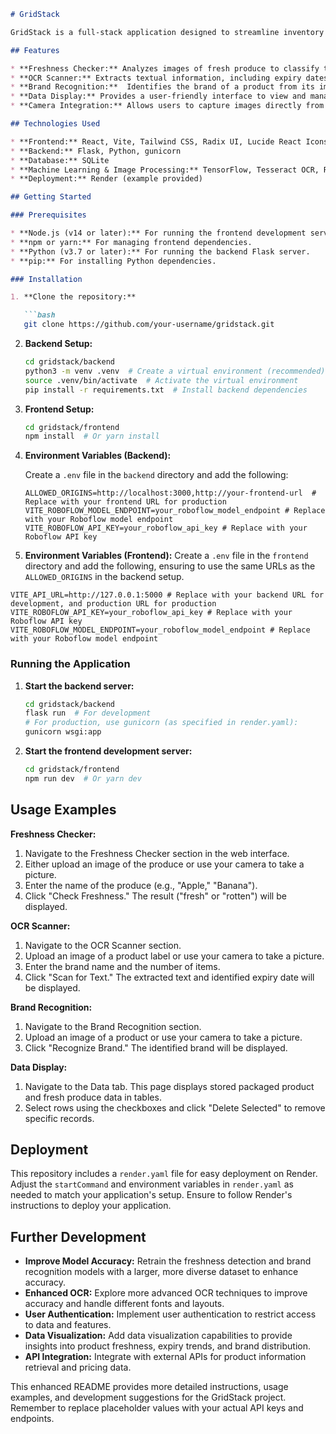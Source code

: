 ```markdown
# GridStack

GridStack is a full-stack application designed to streamline inventory management by automating product information extraction and analysis. It leverages image recognition and OCR technology to determine product freshness, extract expiry dates, and identify brands.  This information is then stored in a database for easy access and analysis.

## Features

* **Freshness Checker:** Analyzes images of fresh produce to classify them as "fresh" or "rotten," aiding in quality control and minimizing waste.  Uses a pre-trained TensorFlow model.
* **OCR Scanner:** Extracts textual information, including expiry dates, from product images using Tesseract OCR. This helps track product shelf life and manage inventory effectively.
* **Brand Recognition:**  Identifies the brand of a product from its image using a Roboflow-trained model, simplifying data entry and brand-specific analysis.
* **Data Display:** Provides a user-friendly interface to view and manage the data collected by the Freshness Checker and OCR Scanner, including features to delete selected records.
* **Camera Integration:** Allows users to capture images directly from their webcam for both Freshness Checking, OCR Scanning, and Brand Recognition, in addition to uploading images.

## Technologies Used

* **Frontend:** React, Vite, Tailwind CSS, Radix UI, Lucide React Icons
* **Backend:** Flask, Python, gunicorn
* **Database:** SQLite
* **Machine Learning & Image Processing:** TensorFlow, Tesseract OCR, Roboflow, OpenCV, Pillow
* **Deployment:** Render (example provided)

## Getting Started

### Prerequisites

* **Node.js (v14 or later):** For running the frontend development server.
* **npm or yarn:** For managing frontend dependencies.
* **Python (v3.7 or later):** For running the backend Flask server.
* **pip:** For installing Python dependencies.

### Installation

1. **Clone the repository:**

   ```bash
   git clone https://github.com/your-username/gridstack.git
   ```

2. **Backend Setup:**

   ```bash
   cd gridstack/backend
   python3 -m venv .venv  # Create a virtual environment (recommended)
   source .venv/bin/activate  # Activate the virtual environment
   pip install -r requirements.txt  # Install backend dependencies
   ```
3. **Frontend Setup:**

   ```bash
   cd gridstack/frontend
   npm install  # Or yarn install
   ```

4. **Environment Variables (Backend):**

   Create a `.env` file in the `backend` directory and add the following:

   ```
   ALLOWED_ORIGINS=http://localhost:3000,http://your-frontend-url  # Replace with your frontend URL for production
   VITE_ROBOFLOW_MODEL_ENDPOINT=your_roboflow_model_endpoint # Replace with your Roboflow model endpoint
   VITE_ROBOFLOW_API_KEY=your_roboflow_api_key # Replace with your Roboflow API key
   ```
5. **Environment Variables (Frontend):**
Create a `.env` file in the `frontend` directory and add the following, ensuring to use the same URLs as the `ALLOWED_ORIGINS` in the backend setup.

```
VITE_API_URL=http://127.0.0.1:5000 # Replace with your backend URL for development, and production URL for production
VITE_ROBOFLOW_API_KEY=your_roboflow_api_key # Replace with your Roboflow API key
VITE_ROBOFLOW_MODEL_ENDPOINT=your_roboflow_model_endpoint # Replace with your Roboflow model endpoint
```

### Running the Application

1. **Start the backend server:**

   ```bash
   cd gridstack/backend
   flask run  # For development
   # For production, use gunicorn (as specified in render.yaml):
   gunicorn wsgi:app
   ```

2. **Start the frontend development server:**

   ```bash
   cd gridstack/frontend
   npm run dev  # Or yarn dev
   ```

## Usage Examples

**Freshness Checker:**

1. Navigate to the Freshness Checker section in the web interface.
2. Either upload an image of the produce or use your camera to take a picture.
3. Enter the name of the produce (e.g., "Apple," "Banana").
4. Click "Check Freshness."  The result ("fresh" or "rotten") will be displayed.

**OCR Scanner:**

1. Navigate to the OCR Scanner section.
2. Upload an image of a product label or use your camera to take a picture.
3. Enter the brand name and the number of items.
4. Click "Scan for Text."  The extracted text and identified expiry date will be displayed.

**Brand Recognition:**

1. Navigate to the Brand Recognition section.
2. Upload an image of a product or use your camera to take a picture.
3. Click "Recognize Brand." The identified brand will be displayed.

**Data Display:**

1. Navigate to the Data tab.  This page displays stored packaged product and fresh produce data in tables.
2. Select rows using the checkboxes and click "Delete Selected" to remove specific records.


## Deployment

This repository includes a `render.yaml` file for easy deployment on Render. Adjust the `startCommand` and environment variables in `render.yaml` as needed to match your application's setup.  Ensure to follow Render's instructions to deploy your application.

## Further Development

* **Improve Model Accuracy:**  Retrain the freshness detection and brand recognition models with a larger, more diverse dataset to enhance accuracy.
* **Enhanced OCR:**  Explore more advanced OCR techniques to improve accuracy and handle different fonts and layouts.
* **User Authentication:** Implement user authentication to restrict access to data and features.
* **Data Visualization:**  Add data visualization capabilities to provide insights into product freshness, expiry trends, and brand distribution.
* **API Integration:** Integrate with external APIs for product information retrieval and pricing data.

This enhanced README provides more detailed instructions, usage examples, and development suggestions for the GridStack project. Remember to replace placeholder values with your actual API keys and endpoints.
```